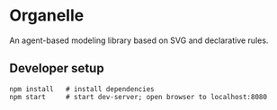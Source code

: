# Organelle

An agent-based modeling library based on SVG and declarative rules.

## Developer setup
```
npm install   # install dependencies
npm start     # start dev-server; open browser to localhost:8080
```

